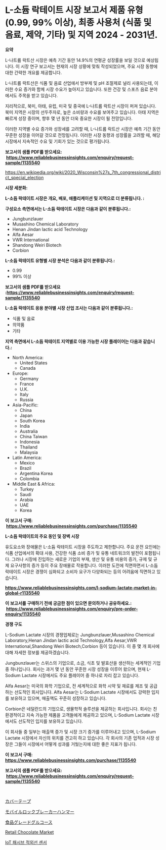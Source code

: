 <p><h1>L-소듐 락테이트 시장 보고서 제품 유형 (0.99, 99% 이상), 최종 사용처 (식품 및 음료, 제약, 기타) 및 지역 2024 - 2031년.</h1></p><p><strong>요약</strong></p>
<p><p>L-나트륨 락트산 시장은 예측 기간 동안 14.9%의 연평균 성장률을 보일 것으로 예상됩니다. 이 시장 연구 보고서는 현재의 시장 상황에 맞춰 작성되었으며, 주요 시장 동향에 대한 간략한 개요를 제공합니다. </p><p>L-나트륨 락트산은 식품 및 음료 산업에서 방부제 및 pH 조절제로 널리 사용되는데, 이러한 수요 증가와 함께 시장 수요가 높아지고 있습니다. 또한 건강 및 스포츠 음료 분야에서도 주목을 받고 있습니다.</p><p>지리적으로, 북미, 아태, 유럽, 미국 및 중국에 L-나트륨 락트산 시장이 퍼져 있습니다. 북미 지역은 시장의 선두주자로, 높은 소비량과 수요를 보여주고 있습니다. 아태 지역은 빠르게 성장 중이며, 향후 몇 년 동안 더욱 중요한 시장이 될 전망입니다. </p><p>이러한 지역별 수요 증가와 성장세를 고려할 때, L-나트륨 락트산 시장은 예측 기간 동안 꾸준한 성장을 이어갈 것으로 전망됩니다. 이러한 시장 동향과 성장률을 고려할 때, 해당 시장에서 지속적인 수요 및 기회가 있는 것으로 평가됩니다.</p></p>
<p><strong>보고서의 샘플 PDF를 받으세요: &nbsp;<a href="https://www.reliablebusinessinsights.com/enquiry/request-sample/1135540">https://www.reliablebusinessinsights.com/enquiry/request-sample/1135540</a></strong></p>
<p><a href="https://en.wikipedia.org/wiki/2020_Wisconsin%27s_7th_congressional_district_special_election">https://en.wikipedia.org/wiki/2020_Wisconsin%27s_7th_congressional_district_special_election</a></p>
<p><strong>시장 세분화:</strong></p>
<p><strong> L-소듐 락테이트 시장은 개요, 배포, 애플리케이션 및 지역으로 더 분류됩니다. :</strong></p>
<p><strong>구성요소 측면에서는 L-소듐 락테이트 시장은 다음과 같이 분류됩니다.:</strong></p>
<p><ul><li>Jungbunzlauer</li><li>Musashino Chemical Laboratory</li><li>Henan Jindan lactic acid Technology</li><li>Alfa Aesar</li><li>VWR International</li><li>Shandong Weiri Biotech</li><li>Corbion</li></ul></p>
<p><strong> L-소듐 락테이트 유형별 시장 분석은 다음과 같이 분류됩니다.:</strong></p>
<p><ul><li>0.99</li><li>99% 이상</li></ul></p>
<p><strong>보고서의 샘플 PDF를 받으세요 :<a href="https://www.reliablebusinessinsights.com/enquiry/request-sample/1135540">https://www.reliablebusinessinsights.com/enquiry/request-sample/1135540</a></strong></p>
<p><strong> L-소듐 락테이트 응용 분야별 시장 산업 조사는 다음과 같이 분류됩니다.:</strong></p>
<p><ul><li>식품 및 음료</li><li>의약품</li><li>기타</li></ul></p>
<p><strong>지역 측면에서 L-소듐 락테이트 지역별로 이용 가능한 시장 플레이어는 다음과 같습니다.:</strong></p>
<p><ul>
    <li>
        North America:
        <ul>
            <li>United States</li>
            <li>Canada</li>
        </ul>
    </li>
    <li>
        Europe:
        <ul>
            <li>Germany</li>
            <li>France</li>
            <li>U.K.</li>
            <li>Italy</li>
            <li>Russia</li>
        </ul>
    </li>
    <li>
        Asia-Pacific:
        <ul>
            <li>China</li>
            <li>Japan</li>
            <li>South Korea</li>
            <li>India</li>
            <li>Australia</li>
            <li>China Taiwan</li>
            <li>Indonesia</li>
            <li>Thailand</li>
            <li>Malaysia</li>
        </ul>
    </li>
    <li>
        Latin America:
        <ul>
            <li>Mexico</li>
            <li>Brazil</li>
            <li>Argentina Korea</li>
            <li>Colombia</li>
        </ul>
    </li>
    <li>
        Middle East & Africa:
        <ul>
            <li>Turkey</li>
            <li>Saudi</li>
            <li>Arabia</li>
            <li>UAE</li>
            <li>Korea</li>
        </ul>
    </li>
    </ul></p>
<p><strong>이 보고서 구매: &nbsp;<a href="https://www.reliablebusinessinsights.com/purchase/1135540">https://www.reliablebusinessinsights.com/purchase/1135540</a></strong></p>
<p><strong>L-소듐 락테이트의 주요 동인 및 장벽 시장</strong></p>
<p><p>유도요소와 장애물은 L-소듐 락테이트 시장을 주도하고 제한합니다. 주요 운전 요인에는 식품 산업에서의 확대 사용, 건강한 식품 소비 증가 및 유통 네트워크의 발전이 포함됩니다. 그러나 시장에 진입하는 새로운 기업의 부재, 생산 및 유통 비용의 증가, 규제 및 규제 요구사항의 증가 등이 주요 장애물로 작용합니다. 이러한 도전에 직면하면서 L-소듐 락테이트 시장은 경쟁이 심화되고 소비자 요구가 다양화되는 등의 어려움에 직면하고 있습니다.</p></p>
<p><strong><a href="https://www.reliablebusinessinsights.com/l-sodium-lactate-market-in-global-r1135540">https://www.reliablebusinessinsights.com/l-sodium-lactate-market-in-global-r1135540</a></strong></p>
<p><strong>이 보고서를 구매하기 전에 궁금한 점이 있으면 문의하거나 공유하세요.: &nbsp;<a href="https://www.reliablebusinessinsights.com/enquiry/pre-order-enquiry/1135540">https://www.reliablebusinessinsights.com/enquiry/pre-order-enquiry/1135540</a></strong></p>
<p><strong>경쟁 구도</strong></p>
<p><p>L-Sodium Lactate 시장의 경쟁업체로는 Jungbunzlauer,Musashino Chemical Laboratory,Henan Jindan lactic acid Technology,Alfa Aesar,VWR International,Shandong Weiri Biotech,Corbion 등이 있습니다. 이 중 몇 개 회사에 대해 자세한 정보를 제공하겠습니다.</p><p>Jungbunzlauer는 스위스의 기업으로, 소금, 식초 및 발효산을 생산하는 세계적인 기업 중 하나입니다. 회사는 과거 몇 년 동안 꾸준한 시장 성장을 이루어 왔으며, 현재 L-Sodium Lactate 시장에서도 주요 플레이어 중 하나로 자리 잡고 있습니다.</p><p>Alfa Aesar는 미국의 화학 기업으로, 전 세계적으로 화학 시약 및 재료를 제조 및 공급하는 선도적인 회사입니다. Alfa Aesar는 L-Sodium Lactate 시장에서도 강력한 입지를 보유하고 있으며, 매출액도 꾸준히 성장하고 있습니다.</p><p>Corbion은 네덜란드의 기업으로, 생물학적 솔루션을 제공하는 회사입니다. 회사는 친환경적이고 지속 가능한 제품을 고객들에게 제공하고 있으며, L-Sodium Lactate 시장에서도 선도적인 입지를 보유하고 있습니다.</p><p>이 회사들 중 일부는 매출액 증가 및 시장 크기 증가를 이루어내고 있으며, L-Sodium Lactate 시장에서 자신의 위치를 견고히 하고 있습니다. 각 회사의 기존 업적과 시장 성장은 그들이 시장에서 어떻게 성과를 거뒀는지에 대한 좋은 지표가 됩니다.</p></p>
<p><strong>이 보고서 구매: &nbsp; <a href="https://www.reliablebusinessinsights.com/purchase/1135540">https://www.reliablebusinessinsights.com/purchase/1135540</a></strong></p>
<p><strong>보고서의 샘플 PDF를 받으세요: &nbsp;<a href="https://www.reliablebusinessinsights.com/enquiry/request-sample/1135540">https://www.reliablebusinessinsights.com/enquiry/request-sample/1135540</a></strong><strong></strong></p>
<p>&nbsp;</p>
<p><p><a href="https://medium.com/@kelscdowell78456/%E3%82%B0%E3%83%AD%E3%83%BC%E3%83%90%E3%83%AB%E3%82%AB%E3%83%90%E3%83%BC%E3%83%86%E3%83%BC%E3%83%97%E5%B8%82%E5%A0%B4%E3%81%AF-2024%E5%B9%B4%E3%81%8B%E3%82%892031%E5%B9%B4%E3%81%BE%E3%81%A7%E3%81%AE%E6%9C%9F%E9%96%93%E3%81%AB-%E3%81%A7%E6%88%90%E9%95%B7%E3%81%99%E3%82%8B%E3%81%A8%E4%BA%88%E6%83%B3%E3%81%95%E3%82%8C%E3%81%A6%E3%81%84%E3%81%BE%E3%81%99-66c61c9ce22e">カバーテープ</a></p><p><a href="https://github.com/LenoraKris2023/Market-Research-Report-List-1/blob/main/4628992145800.md">モバイルロックブレーカーハンマー</a></p><p><a href="https://medium.com/@jacksonwiza1924/%E3%83%95%E3%83%BC%E3%83%89%E3%82%B0%E3%83%AC%E3%83%BC%E3%83%89%E3%82%B0%E3%83%AB%E3%82%B3%E3%83%BC%E3%82%B9%E3%81%AE%E5%B8%82%E5%A0%B4%E5%8B%95%E5%90%91%E3%81%A8%E5%88%86%E6%9E%90-%E5%B0%86%E6%9D%A5%E3%81%AE%E6%88%90%E9%95%B7%E3%81%AE%E6%A9%9F%E4%BC%9A%E3%81%A8%E8%AA%B2%E9%A1%8C-2024%E5%B9%B4-2031%E5%B9%B4-446403751b54">食品グレードグルコース</a></p><p><a href="https://github.com/khlifeservices/Market-Research-Report-List-1/blob/main/retail-chocolate-market.md">Retail Chocolate Market</a></p><p><a href="https://github.com/LuckeyCorbin/Market-Research-Report-List-1/blob/main/4111726154334.md">IoT 패시브 적외선 센서</a></p></p>
